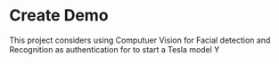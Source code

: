 # Create Demo
This project considers using Computuer Vision for Facial detection and Recognition as authentication for to start a Tesla model Y
